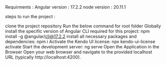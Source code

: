 Requirments : Angular version : 17.2.2 node version : 20.11.1

steps to run the project :

clone the project repository
Run the below command for root folder 
Globally install the specific version of Angular CLI required for this project: npm install -g @angular/cli@17.2.2
install all necessary packages and dependencies: npm i
Activate the Kendo UI license: npx kendo-ui-license activate
Start the development server: ng serve
Open the Application in the Browser Open your web browser and navigate to the provided localhost URL (typically http://localhost:4200).
